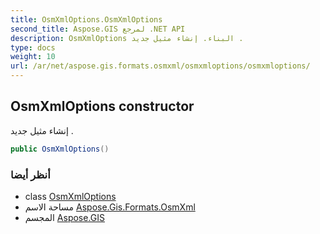 ```yaml
---
title: OsmXmlOptions.OsmXmlOptions
second_title: Aspose.GIS لمرجع .NET API
description: OsmXmlOptions البناء. إنشاء مثيل جديد .
type: docs
weight: 10
url: /ar/net/aspose.gis.formats.osmxml/osmxmloptions/osmxmloptions/
---
```

## OsmXmlOptions constructor

إنشاء مثيل جديد .

```csharp
public OsmXmlOptions()
```

### أنظر أيضا

* class [OsmXmlOptions](../)
* مساحة الاسم [Aspose.Gis.Formats.OsmXml](../../osmxmloptions/)
* المجسم [Aspose.GIS](../../../)


